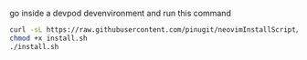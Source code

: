 go inside a devpod devenvironment and run this command 
```bash
curl -sL https://raw.githubusercontent.com/pinugit/neovimInstallScript/blob/main/install.sh
chmod +x install.sh
./install.sh
```
